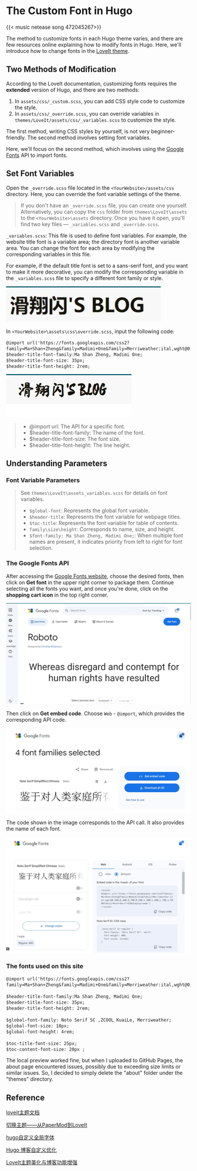 # The Custom Font in Hugo


{{< music netease song 472045267>}}

The method to customize fonts in each Hugo theme varies, and there are few resources online explaining how to modify fonts in Hugo. Here, we'll introduce how to change fonts in the [LoveIt theme](https://hugoloveit.com/zh-cn/).

## Two Methods of Modification

According to the LoveIt documentation, customizing fonts requires the **extended** version of Hugo, and there are two methods:

1. In `assets/css/_custom.scss`, you can add CSS style code to customize the style.
2. In `assets/css/_override.scss`, you can override variables in `themes/LoveIt/assets/css/_variables.scss` to customize the style.

The first method, writing CSS styles by yourself, is not very beginner-friendly. The second method involves setting font variables.

Here, we'll focus on the second method, which involves using the [Google Fonts](https://fonts.google.com/) API to import fonts.

## Set Font Variables

Open the `_override.scss` file located in the `<YourWebsite>/assets/css` directory. Here, you can override the font variable settings of the theme.

> If you don't have an `_override.scss` file, you can create one yourself. Alternatively, you can copy the `css` folder from `themes\LoveIt\assets` to the `<YourWebsite>\assets` directory. Once you have it open, you'll find two key files — `_variables.scss` and `_override.scss`.

`_variables.scss`: This file is used to define font variables. For example, the website title font is a variable area; the directory font is another variable area. You can change the font for each area by modifying the corresponding variables in this file.

For example, if the default title font is set to a sans-serif font, and you want to make it more decorative, you can modify the corresponding variable in the `_variables.scss` file to specify a different font family or style.

![HeiTi](/img/Hugo自定义字体.zh-cn-20240523125813891.webp)

In `<YourWebsite>\assets\css\override.scss`, input the following code:

```
@import url('https://fonts.googleapis.com/css2?family=Ma+Shan+Zheng&family=Madimi+One&family=Merriweather:ital,wght@0,300;0,400;0,700;0,900;1,300;1,400;1,700;1,900&family=Noto+Serif+SC&display=swap');
$header-title-font-family:Ma Shan Zheng, Madimi One;
$header-title-font-size: 35px;
$header-title-font-height: 2rem;
```

![Ma Shan Zheng](/img/Hugo自定义字体.zh-cn-20240523125828278.webp)

> - @import url: The API for a specific font.
> - $header-title-font-family: The name of the font.
> - $header-title-font-size: The font size.
> - $header-title-font-height: The line height.

## Understanding Parameters

### Font Variable Parameters

> See `themes\LoveIt\assets_variables.scss` for details on font variables.
>
> - `$global-font`: Represents the global font variable.
> - `$header-title`: Represents the font variable for webpage titles.
> - `$toc-title`: Represents the font variable for table of contents.
> - `family\size\height`: Corresponds to name, size, and height.
> - `$font-family: Ma Shan Zheng, Madimi One;`: When multiple font names are present, it indicates priority from left to right for font selection.

### The Google Fonts API

After accessing the [Google Fonts website](https://fonts.google.com/), choose the desired fonts, then click on **Get font** in the upper right corner to package them. Continue selecting all the fonts you want, and once you're done, click on the **shopping cart icon** in the top right corner.

![fonts.google](/img/Hugo自定义字体.zh-cn-20240523125918877.webp)

Then click on **Get embed code**. Choose `Web` - `@import`, which provides the corresponding API code.

![Get embed code](/img/Hugo自定义字体.zh-cn-20240523125942865.webp)

<style>
@import url ('https://fonts.googleapis.com/css2?family=Ma+Shan+Zheng&family=Madimi+One&family=Merriweather:ital, wght@0 ,300; 0,400; 0,700; 0,900; 1,300; 1,400; 1,700; 1,900&family=Noto+Serif+SC&display=swap')
</style>
The code shown in the image corresponds to the API call. It also provides the name of each font.

![ API](/img/Hugo自定义字体.zh-cn-20240523130007169.webp)



### The fonts used on this site 

```
@import url('https://fonts.googleapis.com/css2?family=Ma+Shan+Zheng&family=Madimi+One&family=Merriweather:ital,wght@0,300;0,400;0,700;0,900;1,300;1,400;1,700;1,900&family=Noto+Serif+SC&display=swap');

$header-title-font-family:Ma Shan Zheng, Madimi One;
$header-title-font-size: 35px;
$header-title-font-height: 2rem;

$global-font-family: Noto Serif SC ,ZCOOL KuaiLe, Merriweather;
$global-font-size: 18px;
$global-font-height: 4rem;

$toc-title-font-size: 25px; 
$toc-content-font-size: 20px ;
```

The local preview worked fine, but when I uploaded to GitHub Pages, the about page encountered issues, possibly due to exceeding size limits or similar issues. So, I decided to simply delete the "about" folder under the "themes" directory.

## Reference

[loveit主题文档](https://hugoloveit.com/)

[切换主题——从PaperMod到LoveIt](https://woodencross.cn/%E5%88%87%E6%8D%A2%E4%B8%BB%E9%A2%98%E4%BB%8Epapermod%E5%88%B0loveit/#%E5%9B%BE%E7%89%87%E7%9B%B8%E5%85%B3)

[hugo自定义全局字体](https://blog.gezi.men/p/hugo-custom-global-font/)

[Hugo 博客自定义优化](https://shishuochen.github.io/2022/cpvuqozuc/)

[LoveIt主题美化与博客功能增强](https://lewky233.top/posts/hugo-3.html/)


